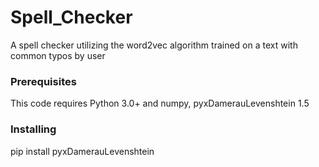 # Spell_Checker

A spell checker utilizing the word2vec algorithm trained on a text with common typos by user

### Prerequisites

This code requires Python 3.0+ and numpy, pyxDamerauLevenshtein 1.5

### Installing 	

pip install pyxDamerauLevenshtein 
